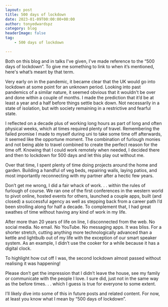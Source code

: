 ```yaml
---
layout: post
title: 500 days of lockdown
date: 2023-01-09T00:00:00+00:00
author: tonyedwardspz
category: blog
headerImage: false
tag: 
    - 500 days of lockdown

---
```


Both on this blog and in talks I've given, I've made reference to the “500 days of lockdown”. To give me something to link to when it’s mentioned, here's what’s meant by that term.

Very early on in the pandemic, it became clear that the UK would go into lockdown at some point for an unknown period. Looking into past pandemics of a similar nature, it seemed obvious that it wouldn't be over and done within a couple of months. I made the prediction that it’d be at least a year and a half before things settle back down. Not necessarily in a state of isolation, but with society remaining in a restrictive and fearful state.

I reflected on a decade plus of working long hours as part of long and often physical weeks, which at times required plenty of travel.  Remembering the failed promise I made to myself during uni to take some time off afterwards, it seemed like the opportune moment. The combination of furlough monies and not being able to travel combined to create the perfect reason for the time off.  Knowing that I could work remotely when needed, I decided there and then to lockdown for 500 days and let this play out without me.

Over that time, I spent plenty of time doing projects around the home and garden. Building a handful of veg beds, repairing walls, laying patios, and most importantly reconnecting with my partner after a hectic few years.

Don’t get me wrong, I did a fair whack of work. . . within the rules of furlough of course. We ran one of the first conferences in the western world to pivot online, hosted events for others, launched a couple apps, built (and closed) a successful agency as well as stepping back from a career path I’d been strolling along for half a decade. To complement that, I had great swathes of time without having any kind of work in my life. 

After more than 20 years of life on line, I disconnected from the web. No social media. No email. No YouTube. No messaging apps. It was bliss. For a shorter stretch, cutting anything more technologically advanced than a kettle and lightbulb out of my life with the exception of our smart speaker system. As an example, I didn’t use the cooker for a while because it has a digital clock.

To highlight how cut off I was, the second lockdown almost passed without realising it was happening! 

Please don’t get the impression that I didn’t leave the house, see my family or communicate with the people I love. I sure did, just not in the same way as the before times. . . which I guess is true for everyone to some extent.

I’ll likely dive into some of this in future posts and related content. For now, at least you know what I mean by “500 days of lockdown”.
